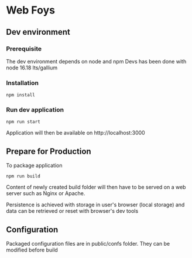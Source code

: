 # Web Foys

## Dev environment

### Prerequisite

The dev environment depends on node and npm
Devs has been done with node 16.18 lts/gallium

### Installation

`npm install`

### Run dev application

`npm run start`

Application will then be available on http://localhost:3000

## Prepare for Production

To package application

`npm run build`

Content of newly created build folder will then have to be served on a web server such as Nginx or Apache.

Persistence is achieved with storage in user's browser (local storage) and data can be retrieved or reset with browser's dev tools

## Configuration

Packaged configuration files are in public/confs folder. They can be modified before build
